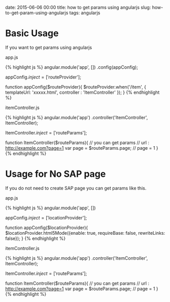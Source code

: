 date: 2015-06-06 00:00
title: how to get params using angularjs
slug: how-to-get-param-using-angularjs
tags: angularjs

# Basic Usage

If you want to get params using angularjs

app.js

{% highlight js %}
angular.module('app', [])
 .config(appConfig);

appConfig.$inject = ['$routeProvider'];

function appConfig($routeProvider){
  $routeProvider.when('/item', {
    templateUrl: 'xxxxx.html',
    controller : 'ItemController'
  });
}
{% endhighlight %}

itemController.js

{% highlight js %}
angular.module('app')
  .controller('ItemController', ItemController);

ItemController.$inject = ['$routeParams'];

function ItemController($routeParams){
  // you can get params
  // url : http://example.com?page=1
  var page = $routeParams.page; // page = 1
}
{% endhighlight %}

# Usage for No SAP page

If you do not need to create SAP page you can get params like this.

app.js

{% highlight js %}
angular.module('app', [])

appConfig.$inject = ['$locationProvider'];

function appConfig($locationProvider){
  $locationProvider.html5Mode({enable: true, requireBase: false, rewriteLinks: false});
}
{% endhighlight %}

itemController.js

{% highlight js %}
angular.module('app')
  .controller('ItemController', ItemController);

ItemController.$inject = ['$routeParams'];

function ItemController($routeParams){
  // you can get params
  // url : http://example.com?page=1
  var page = $routeParams.page; // page = 1
}
{% endhighlight %}

